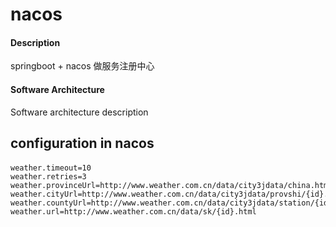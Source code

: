 # nacos

#### Description
springboot + nacos 做服务注册中心

#### Software Architecture
Software architecture description

## configuration in nacos
 #### 
    weather.timeout=10
    weather.retries=3
    weather.provinceUrl=http://www.weather.com.cn/data/city3jdata/china.html
    weather.cityUrl=http://www.weather.com.cn/data/city3jdata/provshi/{id}.html
    weather.countyUrl=http://www.weather.com.cn/data/city3jdata/station/{id}.html
    weather.url=http://www.weather.com.cn/data/sk/{id}.html
